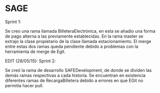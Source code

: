 # SAGE
Sprint 1:

Se creo una rama llamada BilleteraElectrónica, en esta se añadio una
forma de pago alterna a las previamente establecidas.
En la rama master se extrajo la clase propietario de la clase 
llamada estacionamiento.
El merge entre estas dos ramas queda pendiente debido a problemas con 
la herramienta de merge de Egit.

EDIT (28/05/15):
Sprint 2:

Se creó la rama de desarrollo SAFEDevelopment, de donde se dividen las demás ramas respectivas a cada historia. Se encuentran en existencia diferentes ramas de RecargaBilletera debido a errores en que EGit no permitía hacer pull. 
